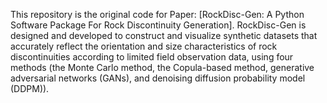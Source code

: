 This repository is the original code for Paper: [RockDisc-Gen: A Python Software Package For Rock Discontinuity Generation]. RockDisc-Gen is designed and developed to construct and visualize synthetic datasets that accurately reflect the orientation and size characteristics of rock discontinuities according to limited field observation data, using four methods (the Monte Carlo method, the Copula-based method, generative adversarial networks (GANs), and denoising diffusion probability model (DDPM)).
